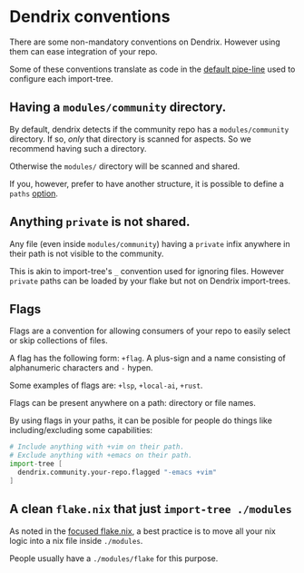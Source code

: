 # Dendrix conventions

There are some non-mandatory conventions on Dendrix. However using them can ease integration of your repo.

Some of these conventions translate as code in the [default pipe-line](https://github.com/vic/dendrix/blob/main/dev/community/_pipeline.nix) used to configure each import-tree.


## Having a `modules/community` directory.

By default, dendrix detects if the community repo has a `modules/community` directory. If so, _only_ that directory is scanned for aspects. So we recommend having such a directory.

Otherwise the `modules/` directory will be scanned and shared.

If you, however, prefer to have another structure, it is possible to define a `paths` [option](https://github.com/vic/dendrix/blob/main/dev/community/options.nix).

## Anything `private` is not shared.

Any file (even inside `modules/community`) having a `private` infix anywhere in their path is not visible to the community.

This is akin to import-tree's `_` convention used for ignoring files. However `private` paths can be loaded by your flake but
not on Dendrix import-trees.

## Flags

Flags are a convention for allowing consumers of your repo
to easily select or skip collections of files.

A flag has the following form: `+flag`. A plus-sign and a name consisting of alphanumeric characters and `-` hypen.

Some examples of flags are: `+lsp`, `+local-ai`, `+rust`.

Flags can be present anywhere on a path: directory or file names.

By using flags in your paths, it can be posible for people do
things like including/excluding some capabilities:

```nix
# Include anything with +vim on their path.
# Exclude anything with +emacs on their path.
import-tree [
  dendrix.community.your-repo.flagged "-emacs +vim"
]
```

## A clean `flake.nix` that just `import-tree ./modules`

As noted in the [focused flake.nix](Dendritic.html#minimal-and-focused-flakenix), a best practice is to move all your nix logic into a nix file inside `./modules`.

People usually have a `./modules/flake` for this purpose.
